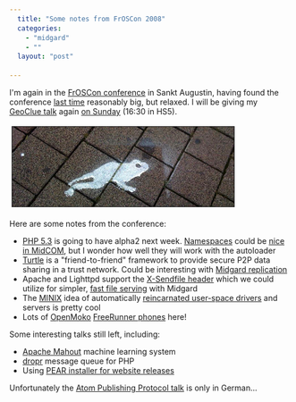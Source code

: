 ```yaml
---
  title: "Some notes from FrOSCon 2008"
  categories: 
    - "midgard"
    - ""
  layout: "post"

---
```

<p>
I'm again in the <a href="http://www.froscon.org/">FrOSCon conference</a> in Sankt Augustin, having found the conference <a href="http://bergie.iki.fi/blog/speaking_in_froscon_php_room/">last time</a> reasonably big, but relaxed. I will be giving my <a href="http://docs.google.com/Present?docid=dd4m6zsj_27f793rtgf">GeoClue talk</a> again <a href="http://programm.froscon.org/2008/day_2008-08-24.en.html">on Sunday</a> (16:30 in HS5).
</p><p>
<img src="/files/froscon-follow-the-white-frog.jpg" height="143" width="397" border="1" hspace="4" vspace="4" alt="FrOSCon: Follow the white frog" title="FrOSCon: Follow the white frog" /></p><p>
Here are some notes from the conference:
</p><ul><li><a href="http://wiki.php.net/todo/php53">PHP 5.3</a> is going to have alpha2 next week. <a href="http://blog.felho.hu/whats-new-in-php-53-part-1-namespaces.html">Namespaces</a> could be <a href="http://www.midgard-project.org/documentation/concepts-midcom-specs-architecture-namespacing/">nice in MidCOM</a>, but I wonder how well they will work with the autoloader</li>
<li><a href="http://www.turtle4privacy.org/new/">Turtle</a> is a "friend-to-friend" framework to provide secure P2P data sharing in a trust network. Could be interesting with <a href="http://bergie.iki.fi/blog/xmpp_publish-subscribe_for_midgard_and_ajatus_replication/">Midgard replication</a></li>
<li>Apache and Lighttpd support the <a href="http://john.guen.in/past/2007/4/17/send_files_faster_with_xsendfile/">X-Sendfile header</a> which we could utilize for simpler, <a href="http://teroheikkinen.iki.fi/blog/view/more_midcom_performance_available.html">fast file serving</a> with Midgard</li>
<li>The <a href="http://en.wikipedia.org/wiki/MINIX_3">MINIX</a> idea of automatically <a href="http://en.wikipedia.org/wiki/MINIX_3#Reincarnate_dead_or_sick_drivers">reincarnated user-space drivers</a> and servers is pretty cool</li>
<li>Lots of <a href="http://wiki.openmoko.org/wiki/Main_Page">OpenMoko</a> <a href="http://www.openmoko.com/product.html">FreeRunner phones</a> here!</li>
</ul><p>
Some interesting talks still left, including:
</p><ul><li><a href="http://programm.froscon.org/2008/events/194.en.html">Apache Mahout</a> machine learning system</li>
<li><a href="http://programm.froscon.org/2008/events/291.en.html">dropr</a> message queue for PHP</li>
<li>Using <a href="http://programm.froscon.org/2008/events/284.en.html">PEAR installer for website releases</a></li>
</ul><p>
Unfortunately the <a href="http://programm.froscon.org/2008/events/213.en.html">Atom Publishing Protocol talk</a> is only in German...
</p>